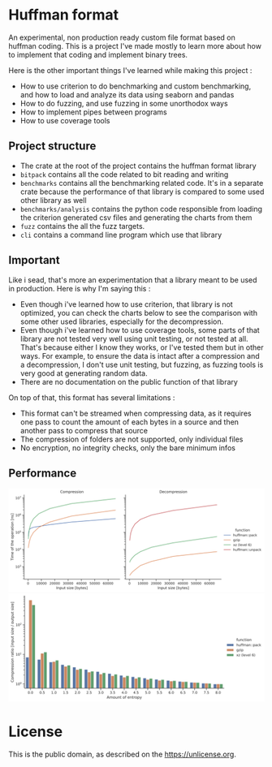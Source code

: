 # Huffman format

An experimental, non production ready custom file format based on huffman coding. This is a project I've made mostly to learn more about how to implement that coding and implement binary trees.

Here is the other important things I've learned while making this project :

- How to use criterion to do benchmarking and custom benchmarking, and how to load and analyze its data using seaborn and pandas
- How to do fuzzing, and use fuzzing in some unorthodox ways
- How to implement pipes between programs
- How to use coverage tools

## Project structure

- The crate at the root of the project contains the huffman format library
- `bitpack` contains all the code related to bit reading and writing
- `benchmarks` contains all the benchmarking related code. It's in a separate crate because the performance of that library is compared to some used other library as well
- `benchmarks/analysis` contains the python code responsible from loading the criterion generated csv files and generating the charts from them
- `fuzz` contains the all the fuzz targets.
- `cli` contains a command line program which use that library

## Important 

Like i sead, that's more an experimentation that a library meant to be used in production. Here is why I'm saying this :

- Even though i've learned how to use criterion, that library is not optimized, you can check the charts below to see the comparison with some other used libraries, especially for the decompression.
- Even though i've learned how to use coverage tools, some parts of that library are not tested very well using unit testing, or not tested at all. That's because either I know they works, or I've tested them but in other ways. For example, to ensure the data is intact after a compression and a decompression, I don't use unit testing, but fuzzing, as fuzzing tools is very good at generating random data.
- There are no documentation on the public function of that library

On top of that, this format has several limitations :
- This format can't be streamed when compressing data, as it requires one pass to count the amount of each bytes in a source and then another pass to compress that source
- The compression of folders are not supported, only individual files
- No encryption, no integrity checks, only the bare minimum infos

## Performance

![image](./benchmarks/analysis/results/performance.svg)
![image](./benchmarks/analysis/results/compression_ratio.svg)

# License

This is the public domain, as described on the <https://unlicense.org>.
